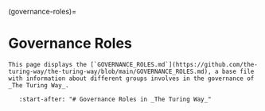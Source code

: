 (governance-roles)=
# Governance Roles

```{note}
This page displays the [`GOVERNANCE_ROLES.md`](https://github.com/the-turing-way/the-turing-way/blob/main/GOVERNANCE_ROLES.md), a base file with information about different groups involves in the governance of _The Turing Way_.
```

```{include} ../../../../GOVERNANCE_ROLES.md
   :start-after: "# Governance Roles in _The Turing Way_"
```
